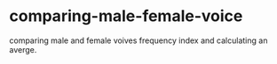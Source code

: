 # comparing-male-female-voice
comparing male and female voives frequency index and calculating an averge.
